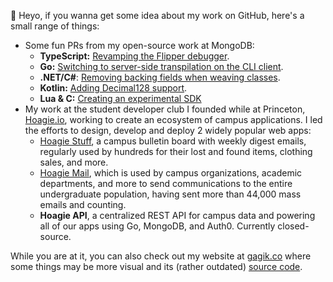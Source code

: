 👾 Heyo, if you wanna get some idea about my work on GitHub, here's a small range of things:
- Some fun PRs from my open-source work at MongoDB:
    - **TypeScript:** [Revamping the Flipper debugger](https://github.com/realm/realm-flipper-plugin/pull/123).
    - **Go:** [Switching to server-side transpilation on the CLI client](https://github.com/10gen/realm-cli/pull/178).
    - **.NET/C#**: [Removing backing fields when weaving classes](https://github.com/realm/realm-dotnet/pull/3088).
    - **Kotlin:** [Adding Decimal128 support](https://github.com/realm/realm-kotlin/pull/1179).
    - **Lua & C:** [Creating an experimental SDK](https://github.com/realm/realm-lua-bootcamp/pull/14)
- My work at the student developer club I founded while at Princeton, [Hoagie.io](https://hoagie.io), working to create an ecosystem of campus applications. I led the efforts to design, develop and deploy 2 widely popular web apps:
    - [Hoagie Stuff](https://github.com/HoagieClub/stuff), a campus bulletin board with weekly digest emails, regularly used by hundreds for their lost and found items, clothing sales, and more.
    - [Hoagie Mail](https://github.com/HoagieClub/mail), which is used by campus organizations, academic departments, and more to send communications to the entire undergraduate population, having sent more than 44,000 mass emails and counting. 
    - **Hoagie API**, a centralized REST API for campus data and powering all of our apps using Go, MongoDB, and Auth0. Currently closed-source.

While you are at it, you can also check out my website at [gagik.co](https://gagik.co/) where some things may be more visual and its (rather outdated) [source code](https://github.com/gagik/gagik.github.io).
